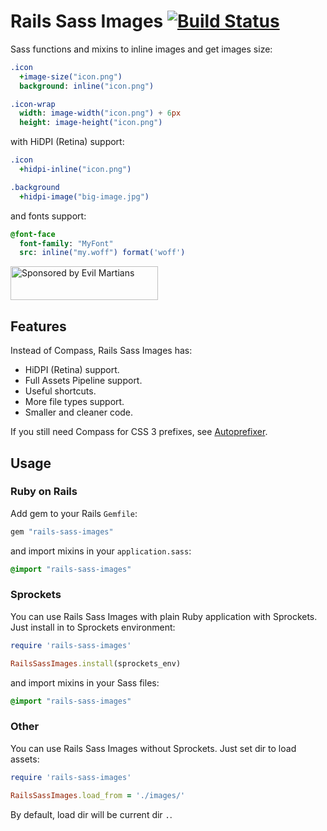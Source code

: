 # Rails Sass Images [![Build Status](https://travis-ci.org/ai/rails-sass-images.svg)](https://travis-ci.org/ai/rails-sass-images)

Sass functions and mixins to inline images and get images size:

```sass
.icon
  +image-size("icon.png")
  background: inline("icon.png")

.icon-wrap
  width: image-width("icon.png") + 6px
  height: image-height("icon.png")
```

with HiDPI (Retina) support:

```sass
.icon
  +hidpi-inline("icon.png")

.background
  +hidpi-image("big-image.jpg")
```

and fonts support:

```sass
@font-face
  font-family: "MyFont"
  src: inline("my.woff") format('woff')
```

<a href="https://evilmartians.com/?utm_source=rails-sass-images">
<img src="https://evilmartians.com/badges/sponsored-by-evil-martians.svg" alt="Sponsored by Evil Martians" width="236" height="54">
</a>

## Features

Instead of Compass, Rails Sass Images has:

* HiDPI (Retina) support.
* Full Assets Pipeline support.
* Useful shortcuts.
* More file types support.
* Smaller and cleaner code.

If you still need Compass for CSS 3 prefixes,
see [Autoprefixer](https://github.com/ai/autoprefixer).

## Usage

### Ruby on Rails

Add gem to your Rails `Gemfile`:

```ruby
gem "rails-sass-images"
```

and import mixins in your `application.sass`:

```sass
@import "rails-sass-images"
```

### Sprockets

You can use Rails Sass Images with plain Ruby application with Sprockets.
Just install in to Sprockets environment:

```ruby
require 'rails-sass-images'

RailsSassImages.install(sprockets_env)
```

and import mixins in your Sass files:

```sass
@import "rails-sass-images"
```

### Other

You can use Rails Sass Images without Sprockets. Just set dir to load assets:

```ruby
require 'rails-sass-images'

RailsSassImages.load_from = './images/'
```

By default, load dir will be current dir `.`.
